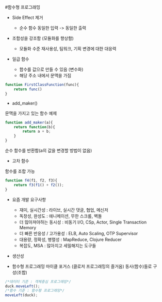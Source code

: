 #함수형 프로그래밍

* Side Effect 제거 
  - 순수 함수
    동일한 입력 -> 동일한 출력

* 조합성을 강조함 (모듈화를 향상함)
  - 모듈화 수준
    재사용성, 팀워크, 기획 변경에 대한 대응력

* 일급 함수
  - 함수를 값으로 만들 수 있음 (변수화)
  - 해당 주소 내에서 문맥을 가짐

```js
function FirstClassFunction(func){
    return func()
}
```

* add_maker()

문맥을 가지고 있는 함수 예제

```js
function add_maker(a){
    return function(b){
        return a + b;
    }
}
```

순수 함수를 반환함(a의 값을 변경할 방법이 없음)

* 고차 함수

함수를 조합 가능

```js
function f4(f1, f2, f3){
    return f3(f1() + f2());
}
```

* 요즘 개발 요구사항

  - 재미, 실시간성 : 라이브, 실시간 댓글, 협업, 메신저
  - 독창성, 완성도 : 애니메이션, 무한 스크롤, 벽돌
  - 더 많아져야하는 동시성 : 비동기 I/O, CSp, Actor, Single Transaction Memory
  - 더 빠른 반응성 / 고가용성 : ELB, Auto Scaling, OTP Supervisor
  - 대용량, 정확성, 병렬성 : MapReduce, Clojure Reducer
  - 복잡도, MSA : 많아지고 세밀해지는 도구들

+ 생산성

* 함수형 프로그래밍
  마이클 포거스 (클로저 프로그래밍의 즐거움)
  동사(함수)들로 구성(조합)

```js
/*데이터 기준 : 객체중심 프로그래밍*/ 
duck.moveLeft();
/*함수 기준 : 함수형 프로그래밍*/
moveLeft(duck);
```
